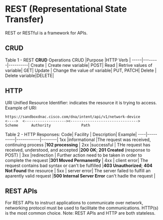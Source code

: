 # REST (Representational State Transfer)
REST or RESTful is a framework for APIs.

## CRUD
Table 1 - REST **CRUD** Operations
CRUD |Purpose |HTTP Verb |
-----|--------|----------|
Create | Create new variable| POST|
Read | Retrive values of variable| GET|
Update | Change the value of variable| PUT, PATCH| 
Delete | Delete variable|DELETE|

## HTTP
URI Unified Resource Identifier: indicates the resource it is trying to access.  
Example of URI:
```
https://sandboxdnac.cisco.com/dna/intent/api/v1/network-device
<---->  <-------------------><------------------------------->
Scheme      Authority              Path
```
Table 2 - HTTP Responses:
Code| Facility | Description| Example|
----|----------|------------|--------|
1xx |informational |The request was received, continuing process |**102 processing** |
2xx |successful | THe request has received, understood, and accepted |**200 OK**; **201 Created** (response to POST) |
3xx |redirection | Further action need to be taken in order to complete the request |**301 Moved Permanently** |
4xx | client error| The request contains bad syntax or can't be fulfilled |**403 Unauthorized**; **404 Not Found** the resource |
5xx | server error| The server failed to fulfill an aparently valid request |**500 Internal Server Error** can't hadle the request |

## REST APIs
For REST APIs to instruct applications to communicate over network, networking protocol must be used to facilitate the communications. HTTP(s) is the most common choice.
Note: REST APIs and HTTP are both stateless.
